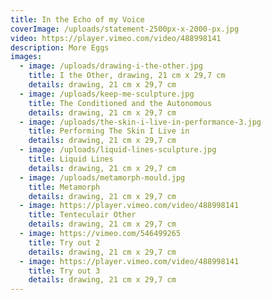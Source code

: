 ```yaml
---
title: In the Echo of my Voice
coverImage: /uploads/statement-2500px-x-2000-px.jpg
video: https://player.vimeo.com/video/488998141
description: More Eggs
images:
  - image: /uploads/drawing-i-the-other.jpg
    title: I the Other, drawing, 21 cm x 29,7 cm
    details: drawing, 21 cm x 29,7 cm
  - image: /uploads/keep-me-sculpture.jpg
    title: The Conditioned and the Autonomous
    details: drawing, 21 cm x 29,7 cm
  - image: /uploads/the-skin-i-live-in-performance-3.jpg
    title: Performing The Skin I Live in
    details: drawing, 21 cm x 29,7 cm
  - image: /uploads/liquid-lines-sculpture.jpg
    title: Liquid Lines
    details: drawing, 21 cm x 29,7 cm
  - image: /uploads/metamorph-mould.jpg
    title: Metamorph
    details: drawing, 21 cm x 29,7 cm
  - image: https://player.vimeo.com/video/488998141
    title: Tenteculair Other
    details: drawing, 21 cm x 29,7 cm
  - image: https://vimeo.com/546499265
    title: Try out 2
    details: drawing, 21 cm x 29,7 cm
  - image: https://player.vimeo.com/video/488998141
    title: Try out 3
    details: drawing, 21 cm x 29,7 cm
---
```

